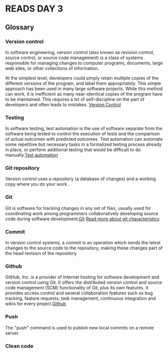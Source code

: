 # READS DAY 3
## Glossary
### **Version control**
In software engineering, version control (also known as revision control, source control, or source code management) is a class of systems responsible for managing changes to computer programs, documents, large web sites, or other collections of information.

At the simplest level, developers could simply retain multiple copies of the different versions of the program, and label them appropriately. This simple approach has been used in many large software projects. While this method can work, it is inefficient as many near-identical copies of the program have to be maintained. This requires a lot of self-discipline on the part of developers and often leads to mistakes. [Version Control](https://en.wikipedia.org/wiki/Version_control)

### **Testing**
In software testing, test automation is the use of software separate from the software being tested to control the execution of tests and the comparison of actual outcomes with predicted outcomes. Test automation can automate some repetitive but necessary tasks in a formalized testing process already in place, or perform additional testing that would be difficult to do manually.[Test automation](https://en.wikipedia.org/wiki/Test_automation)

### **Git repository**
Version control uses a repository (a database of changes) and a working copy where you do your work.


### **Git**
Git is software for tracking changes in any set of files, usually used for coordinating work among programmers collaboratively developing source code during software development.[Git](https://en.wikipedia.org/wiki/Git)
[Read more about git characteristics](Characteristics)

### **Commit**
In version control systems, a commit is an operation which sends the latest changes to the source code to the repository, making these changes part of the head revision of the repository.


### Github
GitHub, Inc. is a provider of Internet hosting for software development and version control using Git. It offers the distributed version control and source code management (SCM) functionality of Git, plus its own features. It provides access control and several collaboration features such as bug tracking, feature requests, task management, continuous integration and wikis for every project.[Github](https://en.wikipedia.org/wiki/GitHub)

### **Push**
The "push" command is used to publish new local commits on a remote server.



### Clean code